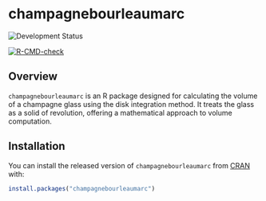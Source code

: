# champagnebourleaumarc

![Development Status](https://img.shields.io/badge/status-finished-green)
<!-- badges: start -->
[![R-CMD-check](https://github.com/ptds2023/champagnebourleau/workflows/R-CMD-check/badge.svg)](https://github.com/ptds2023/champagnebourleau/actions)
<!-- badges: end -->

## Overview
`champagnebourleaumarc` is an R package designed for calculating the volume of a champagne glass using the disk integration method. It treats the glass as a solid of revolution, offering a mathematical approach to volume computation.

## Installation
You can install the released version of `champagnebourleaumarc` from [CRAN](https://CRAN.R-project.org) with:

```r
install.packages("champagnebourleaumarc")
